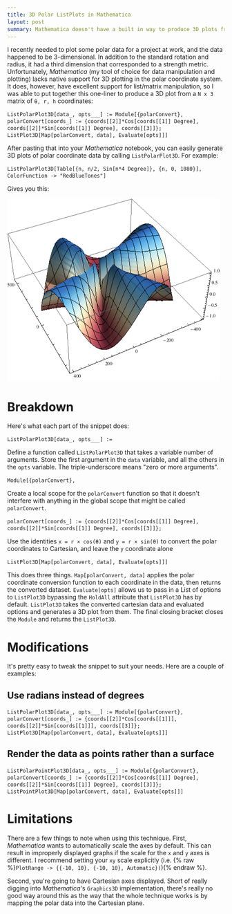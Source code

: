 ```yaml
---
title: 3D Polar ListPlots in Mathematica
layout: post
summary: Mathematica doesn't have a built in way to produce 3D plots from polar coordinates. Fortunately, the workaround is simple.
---
```

I recently needed to plot some polar data for a project at work, and the data happened to be 3-dimensional. In addition to the standard rotation and radius, it had a third dimension that corresponded to a strength metric. Unfortunately, *Mathematica* (my tool of choice for data manipulation and plotting) lacks native support for 3D plotting in the polar coordinate system. It does, however, have excellent support for list/matrix manipulation, so I was able to put together this one-liner to produce a 3D plot from a `N x 3` matrix of `θ, r, h` coordinates:

    ListPolarPlot3D[data_, opts___] := Module[{polarConvert}, polarConvert[coords_] := {coords[[2]]*Cos[coords[[1]] Degree], coords[[2]]*Sin[coords[[1]] Degree], coords[[3]]}; ListPlot3D[Map[polarConvert, data], Evaluate[opts]]]

After pasting that into your *Mathematica* notebook, you can easily generate 3D plots of polar coordinate data by calling `ListPolarPlot3D`. For example:

    ListPolarPlot3D[Table[{n, n/2, Sin[n*4 Degree]}, {n, 0, 1080}],  ColorFunction -> "RedBlueTones"]

Gives you this:

<img src="/images/2013-6-26-3D-Polar-ListPlots-in-Mathematica/exampleplot.png" width="493" height="423" />

# Breakdown
Here's what each part of the snippet does:

    ListPolarPlot3D[data_, opts___] := 
Define a function called `ListPolarPlot3D` that takes a variable number of arguments. Store the first argument in the `data` variable, and all the others in the `opts` variable. The triple-underscore means "zero or more arguments".

    Module[{polarConvert}, 
Create a local scope for the `polarConvert` function so that it doesn't interfere with anything in the global scope that might be called `polarConvert`.

    polarConvert[coords_] := {coords[[2]]*Cos[coords[[1]] Degree], coords[[2]]*Sin[coords[[1]] Degree], coords[[3]]};
Use the identities `x = r × cos(θ)` and `y = r × sin(θ)` to convert the polar coordinates to Cartesian, and leave the `y` coordinate alone

    ListPlot3D[Map[polarConvert, data], Evaluate[opts]]]
This does three things. `Map[polarConvert, data]` applies the polar coordinate conversion function to each coordinate in the data, then returns the converted dataset. `Evaluate[opts]` allows us to pass in a List of options to `ListPlot3D` bypassing the `HoldAll` attribute that `ListPlot3D` has by default. `ListPlot3D` takes the converted cartesian data and evaluated options and generates a 3D plot from them. The final closing bracket closes the `Module` and returns the `ListPlot3D`. 

# Modifications
It's pretty easy to tweak the snippet to suit your needs. Here are a couple of examples:

## Use radians instead of degrees
    ListPolarPlot3D[data_, opts___] := Module[{polarConvert}, polarConvert[coords_] := {coords[[2]]*Cos[coords[[1]]], coords[[2]]*Sin[coords[[1]]], coords[[3]]}; ListPlot3D[Map[polarConvert, data], Evaluate[opts]]]

## Render the data as points rather than a surface
    ListPolarPointPlot3D[data_, opts___] := Module[{polarConvert}, polarConvert[coords_] := {coords[[2]]*Cos[coords[[1]] Degree], coords[[2]]*Sin[coords[[1]] Degree], coords[[3]]}; ListPointPlot3D[Map[polarConvert, data], Evaluate[opts]]]

# Limitations
There are a few things to note when using this technique. First, *Mathematica* wants to automatically scale the axes by default. This can result in improperly displayed graphs if the scale for the `x` and `y` axes is different. I recommend setting your `xy` scale explicitly (i.e. {% raw %}`PlotRange -> {{-10, 10}, {-10, 10}, Automatic})`){% endraw %}. 

Second, you're going to have Cartesian axes displayed. Short of really digging into *Mathematica*'s `Graphics3D` implementation, there's really no good way around this as the way that the whole technique works is by mapping the polar data into the Cartesian plane.